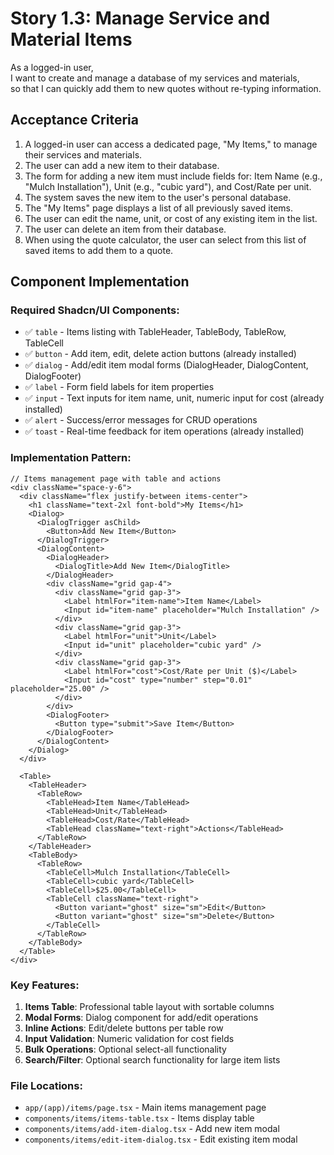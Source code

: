 # Story 1.3: Manage Service and Material Items

As a logged-in user,  
I want to create and manage a database of my services and materials,  
so that I can quickly add them to new quotes without re-typing information.  

## Acceptance Criteria

1. A logged-in user can access a dedicated page, "My Items," to manage their services and materials.  
2. The user can add a new item to their database.  
3. The form for adding a new item must include fields for: Item Name (e.g., "Mulch Installation"), Unit (e.g., "cubic yard"), and Cost/Rate per unit.  
4. The system saves the new item to the user's personal database.  
5. The "My Items" page displays a list of all previously saved items.  
6. The user can edit the name, unit, or cost of any existing item in the list.  
7. The user can delete an item from their database.  
8. When using the quote calculator, the user can select from this list of saved items to add them to a quote.

## Component Implementation

### Required Shadcn/UI Components:
- ✅ `table` - Items listing with TableHeader, TableBody, TableRow, TableCell
- ✅ `button` - Add item, edit, delete action buttons (already installed)
- ✅ `dialog` - Add/edit item modal forms (DialogHeader, DialogContent, DialogFooter)
- ✅ `label` - Form field labels for item properties
- ✅ `input` - Text inputs for item name, unit, numeric input for cost (already installed)
- ✅ `alert` - Success/error messages for CRUD operations
- ✅ `toast` - Real-time feedback for item operations (already installed)

### Implementation Pattern:
```tsx
// Items management page with table and actions
<div className="space-y-6">
  <div className="flex justify-between items-center">
    <h1 className="text-2xl font-bold">My Items</h1>
    <Dialog>
      <DialogTrigger asChild>
        <Button>Add New Item</Button>
      </DialogTrigger>
      <DialogContent>
        <DialogHeader>
          <DialogTitle>Add New Item</DialogTitle>
        </DialogHeader>
        <div className="grid gap-4">
          <div className="grid gap-3">
            <Label htmlFor="item-name">Item Name</Label>
            <Input id="item-name" placeholder="Mulch Installation" />
          </div>
          <div className="grid gap-3">
            <Label htmlFor="unit">Unit</Label>
            <Input id="unit" placeholder="cubic yard" />
          </div>
          <div className="grid gap-3">
            <Label htmlFor="cost">Cost/Rate per Unit ($)</Label>
            <Input id="cost" type="number" step="0.01" placeholder="25.00" />
          </div>
        </div>
        <DialogFooter>
          <Button type="submit">Save Item</Button>
        </DialogFooter>
      </DialogContent>
    </Dialog>
  </div>
  
  <Table>
    <TableHeader>
      <TableRow>
        <TableHead>Item Name</TableHead>
        <TableHead>Unit</TableHead>
        <TableHead>Cost/Rate</TableHead>
        <TableHead className="text-right">Actions</TableHead>
      </TableRow>
    </TableHeader>
    <TableBody>
      <TableRow>
        <TableCell>Mulch Installation</TableCell>
        <TableCell>cubic yard</TableCell>
        <TableCell>$25.00</TableCell>
        <TableCell className="text-right">
          <Button variant="ghost" size="sm">Edit</Button>
          <Button variant="ghost" size="sm">Delete</Button>
        </TableCell>
      </TableRow>
    </TableBody>
  </Table>
</div>
```

### Key Features:
1. **Items Table**: Professional table layout with sortable columns
2. **Modal Forms**: Dialog component for add/edit operations
3. **Inline Actions**: Edit/delete buttons per table row
4. **Input Validation**: Numeric validation for cost fields
5. **Bulk Operations**: Optional select-all functionality
6. **Search/Filter**: Optional search functionality for large item lists

### File Locations:
- `app/(app)/items/page.tsx` - Main items management page
- `components/items/items-table.tsx` - Items display table
- `components/items/add-item-dialog.tsx` - Add new item modal
- `components/items/edit-item-dialog.tsx` - Edit existing item modal